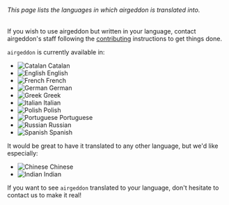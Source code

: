 ###### This page lists the languages in which airgeddon is translated into.

If you wish to use airgeddon but written in your language, contact airgeddon's staff following the [contributing] instructions to get things done.

`airgeddon` is currently available in:

- ![Catalan][Catalan] Catalan
- ![English][English] English
- ![French][French] French
- ![German][German] German
- ![Greek][Greek] Greek
- ![Italian][Italian] Italian
- ![Polish][Polish] Polish
- ![Portuguese][Portuguese] Portuguese
- ![Russian][Russian] Russian
- ![Spanish][Spanish] Spanish

It would be great to have it translated to any other language, but we'd like especially:
- ![Chinese][Chinese] Chinese
- ![Indian][Indian] Indian

If you want to see `airgeddon` translated to your language, don't hesitate to contact us to make it real!

<!-- Links To WiKi -->
[contributing]: https://github.com/v1s1t0r1sh3r3/airgeddon/wiki/Contributing
<!-- Links To Images -->
[English]: https://raw.githubusercontent.com/v1s1t0r1sh3r3/airgeddon/master/imgs/flags/us.png "English"
[Spanish]: https://raw.githubusercontent.com/v1s1t0r1sh3r3/airgeddon/master/imgs/flags/es.png "Spanish"
[French]: https://raw.githubusercontent.com/v1s1t0r1sh3r3/airgeddon/master/imgs/flags/fr.png "French"
[Catalan]: https://raw.githubusercontent.com/v1s1t0r1sh3r3/airgeddon/master/imgs/flags/cat.png "Catalan"
[Portuguese]: https://raw.githubusercontent.com/v1s1t0r1sh3r3/airgeddon/master/imgs/flags/pt.png "Portuguese"
[Russian]: https://raw.githubusercontent.com/v1s1t0r1sh3r3/airgeddon/master/imgs/flags/ru.png "Russian"
[Greek]: https://raw.githubusercontent.com/v1s1t0r1sh3r3/airgeddon/master/imgs/flags/gr.png "Greek"
[Italian]: https://raw.githubusercontent.com/v1s1t0r1sh3r3/airgeddon/master/imgs/flags/it.png "Italian"
[Polish]: https://raw.githubusercontent.com/v1s1t0r1sh3r3/airgeddon/master/imgs/flags/pl.png "Polish"
[Chinese]: https://raw.githubusercontent.com/v1s1t0r1sh3r3/airgeddon/master/imgs/flags/cn.png "Chinese"
[German]: https://raw.githubusercontent.com/v1s1t0r1sh3r3/airgeddon/master/imgs/flags/de.png "German"
[Indian]: https://raw.githubusercontent.com/v1s1t0r1sh3r3/airgeddon/master/imgs/flags/in.png "Indian"